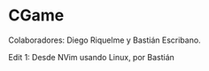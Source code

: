 # CGame
Colaboradores: Diego Riquelme y Bastián Escribano.

Edit 1: Desde NVim usando Linux, por Bastián
